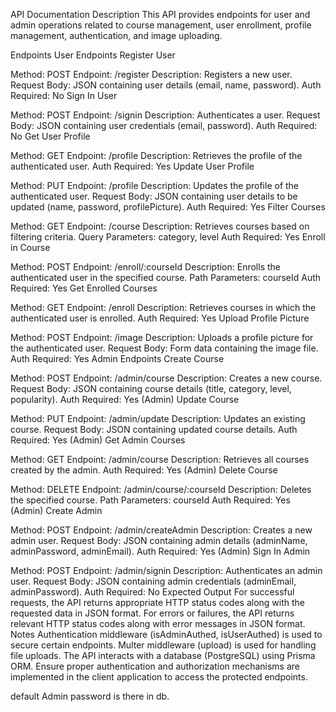 API Documentation
Description
This API provides endpoints for user and admin operations related to course management, user enrollment, profile management, authentication, and image uploading.

Endpoints
User Endpoints
Register User

Method: POST
Endpoint: /register
Description: Registers a new user.
Request Body: JSON containing user details (email, name, password).
Auth Required: No
Sign In User

Method: POST
Endpoint: /signin
Description: Authenticates a user.
Request Body: JSON containing user credentials (email, password).
Auth Required: No
Get User Profile

Method: GET
Endpoint: /profile
Description: Retrieves the profile of the authenticated user.
Auth Required: Yes
Update User Profile

Method: PUT
Endpoint: /profile
Description: Updates the profile of the authenticated user.
Request Body: JSON containing user details to be updated (name, password, profilePicture).
Auth Required: Yes
Filter Courses

Method: GET
Endpoint: /course
Description: Retrieves courses based on filtering criteria.
Query Parameters: category, level
Auth Required: Yes
Enroll in Course

Method: POST
Endpoint: /enroll/:courseId
Description: Enrolls the authenticated user in the specified course.
Path Parameters: courseId
Auth Required: Yes
Get Enrolled Courses

Method: GET
Endpoint: /enroll
Description: Retrieves courses in which the authenticated user is enrolled.
Auth Required: Yes
Upload Profile Picture

Method: POST
Endpoint: /image
Description: Uploads a profile picture for the authenticated user.
Request Body: Form data containing the image file.
Auth Required: Yes
Admin Endpoints
Create Course

Method: POST
Endpoint: /admin/course
Description: Creates a new course.
Request Body: JSON containing course details (title, category, level, popularity).
Auth Required: Yes (Admin)
Update Course

Method: PUT
Endpoint: /admin/update
Description: Updates an existing course.
Request Body: JSON containing updated course details.
Auth Required: Yes (Admin)
Get Admin Courses

Method: GET
Endpoint: /admin/course
Description: Retrieves all courses created by the admin.
Auth Required: Yes (Admin)
Delete Course

Method: DELETE
Endpoint: /admin/course/:courseId
Description: Deletes the specified course.
Path Parameters: courseId
Auth Required: Yes (Admin)
Create Admin

Method: POST
Endpoint: /admin/createAdmin
Description: Creates a new admin user.
Request Body: JSON containing admin details (adminName, adminPassword, adminEmail).
Auth Required: Yes (Admin)
Sign In Admin

Method: POST
Endpoint: /admin/signin
Description: Authenticates an admin user.
Request Body: JSON containing admin credentials (adminEmail, adminPassword).
Auth Required: No
Expected Output
For successful requests, the API returns appropriate HTTP status codes along with the requested data in JSON format.
For errors or failures, the API returns relevant HTTP status codes along with error messages in JSON format.
Notes
Authentication middleware (isAdminAuthed, isUserAuthed) is used to secure certain endpoints.
Multer middleware (upload) is used for handling file uploads.
The API interacts with a database (PostgreSQL) using Prisma ORM.
Ensure proper authentication and authorization mechanisms are implemented in the client application to access the protected endpoints.

default Admin password is there in db.